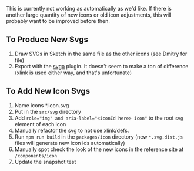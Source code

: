 This is currently not working as automatically as we'd like. If there is another large quantity of new icons or old icon adjustments, this will probably want to be improved before then.

## To Produce New Svgs

1. Draw SVGs in Sketch in the same file as the other icons (see Dmitry for file)
1. Export with the [svgo](https://github.com/BohemianCoding/svgo-compressor) plugin. It doesn't seem to make a ton of difference (xlink is used either way, and that's unfortunate)

## To Add New Icon Svgs

1. Name icons \*.icon.svg
1. Put in the `src/svg` directory
1. Add `role="img" and aria-label="<iconId here> icon"` to the root `svg` element of each icon
1. Manually refactor the svg to not use xlink/defs.
1. Run `npm run build` in the `packages/icon` directory (new `*.svg.dist.js` files will generate new icon ids automatically)
1. Manually spot check the look of the new icons in the reference site at `/components/icon`
1. Update the snapshot test
